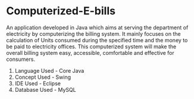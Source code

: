 # Computerized-E-bills

An application developed in Java which aims at serving the department of electricity by computerizing the billing system. It mainly focuses on the calculation of Units consumed during the specified time and the money to be paid to electricity offices. This computerized system will make the overall billing system easy, accessible, comfortable and effective for consumers.

1. Language Used -  Core Java 
2. Concept Used - Swing
3. IDE Used - Eclipse
4. Database Used - MySQL
